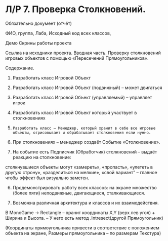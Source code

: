# Л/Р 7. Проверка Столкновений.

Обязательно документ (отчёт)

ФИО, группа, Лаба, Исходный код всех классов, 

Демо Скрины работы проекта 

Ссылка на исходники проекта.
Вводная часть. Проверку столкновений игровых объектов с помощью «Пересечений Прямоугольников».

Содержание.

1)    Разработать класс Игровой Объект

2)    Разработать класс Игровой Объект (подвижный) – может двигаться

3)    Разработать класс Игровой Объект (управляемый) – управляет игрок

4)    Разработать класс Игровой Объект который участвует в столкновениях

5)     Разработать класс – Менеджер, который хранит в себе все игровые объекты, отрисовывает и обрабатывает столкновения если нужно.

6) При столкновениях – менеджер создаёт Событие «Столкновение».

7) На событие есть Подписчик (Обработчик) столкновений – выдаёт реакцию на столкновение:

столкнувшиеся объекты  могут «замереть», «пропасть», «улететь в другую строну», «разделиться на мелкие», «свой вариант” – главное чтобы эффект был визуально заметен.

6)    Продемонстрировать работу всех классов: на экране множество (более пяти) неподвижные, двигающиеся, сталкивающиеся.

7)    Возможна различная архитектура и классов и их взаимодействия.



В MonoGame ->  Rectangle – хранит координаты X,Y (верх лев угол) + Ширина и Высота. – У него есть метод .Intresect(другой Прямоугольник)

(Координаты прямоугольника привести в соответствие с положением объекта на экране, Размеры прямоугольника – по размерам Текстура)


